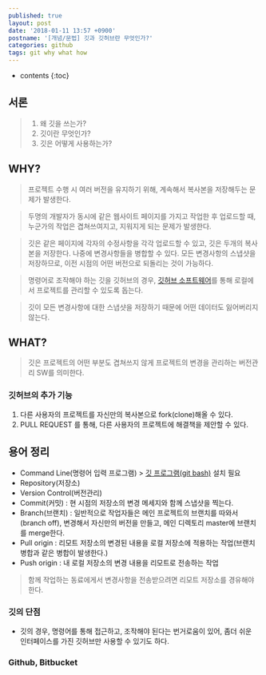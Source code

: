 ```yaml
---
published: true
layout: post
date: '2018-01-11 13:57 +0900'
postname: '[개념/문법] 깃과 깃허브란 무엇인가?'
categories: github
tags: git why what how
---
```

* contents
{:toc}
## 서론

> 1. 왜 깃을 쓰는가?
> 2. 깃이란 무엇인가?
> 3. 깃은 어떻게 사용하는가?

## WHY?

> 프로젝트 수행 시 여러 버전을 유지하기 위해, 계속해서 복사본을 저장해두는 문제가 발생한다.

> 두명의 개발자가 동시에 같은 웹사이트 페이지를 가지고 작업한 후 업로드할 때, 누군가의 작업은 겹쳐쓰여지고, 지워지게 되는 문제가 발생한다.

> 깃은 같은 페이지에 각자의 수정사항을 각각 업로드할 수 있고, 깃은 두개의 복사본을 저장한다. 나중에 변경사항들을 병합할 수 있다. 모든 변경사항의 스냅샷을 저장하므로, 이전 시점의 어떤 버전으로 되돌리는 것이 가능하다.

> 명령어로 조작해야 하는 깃을 깃허브의 경우, [깃허브 소프트웨어](http://github.com/)를 통해 로컬에서 프로젝트를 관리할 수 있도록 돕는다.

> 깃이 모든 변경사항에 대한 스냅샷을 저장하기 때문에 어떤 데이터도 잃어버리지 않는다.

## WHAT?

> 깃은 프로젝트의 어떤 부분도 겹쳐쓰지 않게 프로젝트의 변경을 관리하는 버전관리 SW를 의미한다.

### 깃허브의 추가 기능

1. 다른 사용자의 프로젝트를 자신만의 복사본으로 fork(clone)해올 수 있다.
2. PULL REQUEST 를 통해, 다른 사용자의 프로젝트에 해결책을 제안할 수 있다.

## 용어 정리
- Command Line(명령어 입력 프로그램) > [깃 프로그램(git bash)](https://git-scm.com/downloads) 설치 필요
- Repository(저장소)
- Version Control(버전관리)
- Commit(커밋) : 현 시점의 저장소의 변경 메세지와 함께 스냅샷을 찍는다.
- Branch(브랜치) : 일반적으로 작업자들은 메인 프로젝트의 브랜치를 따와서(branch off), 변경해서 자신만의 버전을 만들고, 메인 디렉토리 master에 브랜치를 merge한다.
- Pull origin : 리모트 저장소의 변경된 내용을 로컬 저장소에 적용하는 작업(브랜치 병합과 같은 병합이 발생한다.)
- Push origin : 내 로컬 저장소의 변경 내용을 리모트로 전송하는 작업

> 함께 작업하는 동료에게서 변경사항을 전송받으려면 리모트 저장소를 경유해야 한다.

### 깃의 단점
-  깃의 경우, 명령어를 통해 접근하고, 조작해야 된다는 번거로움이 있어, 좀더 쉬운 인터페이스를 가진 깃허브만 사용할 수 있기도 하다.

### Github, Bitbucket